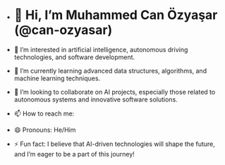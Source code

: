 - # 👋 Hi, I’m Muhammed Can Özyaşar (@can-ozyasar)

- 👀 I’m interested in artificial intelligence, autonomous driving technologies, and software development.  
- 🌱 I’m currently learning advanced data structures, algorithms, and machine learning techniques.  
- 💞️ I’m looking to collaborate on AI projects, especially those related to autonomous systems and innovative software solutions.  
- 📫 How to reach me:
- 😄 Pronouns: He/Him  
- ⚡ Fun fact: I believe that AI-driven technologies will shape the future, and I’m eager to be a part of this journey!  
